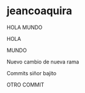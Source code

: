 # jeancoaquira


HOLA MUNDO

HOLA

MUNDO

Nuevo cambio de nueva rama

Commits siñor bajito

OTRO COMMIT 
